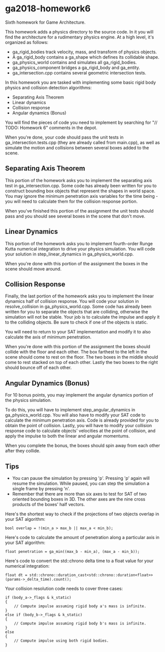 # ga2018-homework6
Sixth homework for Game Architecture.

This homework adds a physics directory to the source code.  In it you will find
the architecture for a rudimentary physics engine.  At a high level, it's
organized as follows:

* ga_rigid_bodies track velocity, mass, and transform of physics objects.
* A ga_rigid_body contains a ga_shape which defines its collidable shape.
* ga_physics_world contains and simulates all ga_rigid_bodies.
* ga_physics_component bridges a ga_rigid_body and ga_entity.
* ga_intersection.cpp contains several geometric intersection tests.

In this homework you are tasked with implementing some basic rigid body physics
and collision detection algorithms:

* Separating Axis Theorem
* Linear dynamics
* Collision response
* Angular dynamics (Bonus)

You will find the pieces of code you need to implement by searching for
"// TODO: Homework 6" comments in the depot.

When you're done, your code should pass the unit tests in
ga_intersection.tests.cpp (they are already called from main.cpp), as well as
simulate the motion and collisions between several boxes added to the scene.

## Separating Axis Theorem

This portion of the homework asks you to implement the separating axis test in
ga_intersection.cpp.  Some code has already been written for you to construct
bounding box objects that represent the shapes in world space.  You may ignore
the minimum penetration axis variables for the time being - you will need to
calculate them for the collision response portion.

When you've finished this portion of the assignment the unit tests should pass
and you should see several boxes in the scene that don't move.

## Linear Dynamics

This portion of the homework asks you to implement fourth-order Runge Kutta
numerical integration to drive your physics simulation.  You will code your
solution in step_linear_dynamics in ga_physics_world.cpp.

When you're done with this portion of the assignment the boxes in the scene
should move around.

## Collision Response

Finally, the last portion of the homework asks you to implement the linear
dynamics half of collision response.  You will code your solution in
resolve_collision in ga_physics_world.cpp.  Some code has already been written
for you to separate the objects that are colliding, otherwise the simulation
will not be stable.  Your job is to calculate the impulse and apply it to the
colliding objects.  Be sure to check if one of the objects is static.

You will need to return to your SAT implementation and modify it to also
calculate the axis of minimum penetration.

When you're done with this portion of the assignment the boxes should collide
with the floor and each other.  The box farthest to the left in the scene should
come to rest on the floor.  The two boxes in the middle should come to rest
stacked on top of each other.  Lastly the two boxes to the right should bounce
off of each other.

## Angular Dynamics (Bonus)

For 10 bonus points, you may implement the angular dynamics portion of the
physics simulation.

To do this, you will have to implement step_angular_dynamics in
ga_physics_world.cpp.  You will also have to modify your SAT code to calculate
the minimum penetration axis.  Code is already provided for you to obtain the
point of collision.  Lastly, you will have to modify your collision response
code to calculate objects' velocities at the point of collision, and apply the
impulse to both the linear and angular momentums.

When you complete the bonus, the boxes should spin away from each other after
they collide.

## Tips

* You can pause the simulation by pressing 'p'.  Pressing 'p' again will
resume the simulation.  While paused, you can step the simulation a single
frame by pressing 'n'.
* Remember that there are more than six axes to test for SAT of two oriented
bounding boxes in 3D.  The other axes are the nine cross products of the
boxes' half vectors.

Here's the shortest way to check if the projections of two objects
overlap in your SAT algorithm:

	bool overlap = !(min_a > max_b || max_a < min_b);

Here's code to calculate the amount of penetration along a particular
axis in your SAT algorithm:

	float penetration = ga_min((max_b - min_a), (max_a - min_b));

Here's code to convert the std::chrono delta time to a float value for
your numerical integration:

	float dt = std::chrono::duration_cast<std::chrono::duration<float>>(params->_delta_time).count();

Your collision resolution code needs to cover three cases:

	if (body_a->_flags & k_static)
	{
		// Compute impulse assuming rigid body a's mass is infinite.
	}
	else if (body_b->_flags & k_static)
	{
		// Compute impulse assuming rigid body b's mass is infinite.
	}
	else
	{
		// Compute impulse using both rigid bodies.
	}
